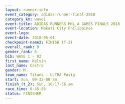 ```yaml
---
layout: runner-info 
event_category: adidas-runner-final-2018 
category_km: wave1 
event-title: ADIDAS RUNNERS MNL A GAMES FINALS 2018  
event-location: Makati City Philippines 
event-logo: 
event-date: 2018-05-01 
checkpoint-name2: FINISH (T-2) 
overall_rank: 9
gender_rank: 6
bib: WAVE 1 - 02
first_name: Kelvin
last_name: Castro
gender: M
team_name: Titans - ULTRA Pasig
start: Sun, 09-32-00 am
finish_(t_2): Sun, 10-17-56 am
race_time: 0-45-56
status: FINISHER
---
```

